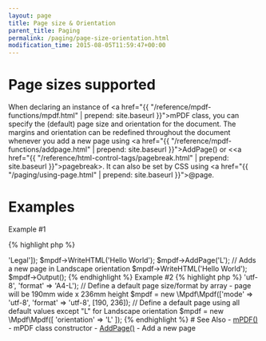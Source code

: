 ```yaml
---
layout: page
title: Page size & Orientation
parent_title: Paging
permalink: /paging/page-size-orientation.html
modification_time: 2015-08-05T11:59:47+00:00
---
```


# Page sizes supported

When declaring an instance of <a href="{{ "/reference/mpdf-functions/mpdf.html" | prepend: site.baseurl }}">mPDF</a> class, you can specify the (default) page size and orientation for the document. The margins and orientation can be redefined throughout the document whenever you add a new page using <a href="{{ "/reference/mpdf-functions/addpage.html" | prepend: site.baseurl }}">AddPage()</a> or &lt;<a href="{{ "/reference/html-control-tags/pagebreak.html" | prepend: site.baseurl }}">pagebreak</a>&gt;. It can also be set by CSS using <a href="{{ "/paging/using-page.html" | prepend: site.baseurl }}">@page</a>.

# Examples

Example #1

{% highlight php %}
<?php

$mpdf = new \Mpdf\Mpdf(['format' => 'Legal']);

$mpdf->WriteHTML('Hello World');

$mpdf->AddPage('L'); // Adds a new page in Landscape orientation

$mpdf->WriteHTML('Hello World');

$mpdf->Output();
{% endhighlight %}

Example #2

{% highlight php %}
<?php

// Define a default Landscape page size/format by name

$mpdf = new \Mpdf\Mpdf(['mode' => 'utf-8', 'format' => 'A4-L');

// Define a default page size/format by array - page will be 190mm wide x 236mm height

$mpdf = new \Mpdf\Mpdf(['mode' => 'utf-8', 'format' => 'utf-8', [190, 236]);

// Define a default page using all default values except "L" for Landscape orientation

$mpdf = new \Mpdf\Mpdf([
	'orientation' => 'L'
]);
{% endhighlight %}

# See Also

- <a href="{{ "/reference/mpdf-functions/mpdf.html" | prepend: site.baseurl }}">mPDF()</a> - mPDF class constructor
- <a href="{{ "/reference/mpdf-functions/addpage.html" | prepend: site.baseurl }}">AddPage()</a> - Add a new page

